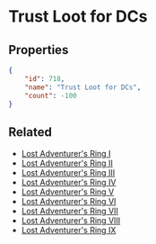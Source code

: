 # Trust Loot for DCs

<no description available>

## Properties

```json
{
    "id": 718,
    "name": "Trust Loot for DCs",
    "count": -100
}
```

## Related

- [Lost Adventurer's Ring I](../items/20558-lost-adventurer-s-ring-i.md)
- [Lost Adventurer's Ring II](../items/20559-lost-adventurer-s-ring-ii.md)
- [Lost Adventurer's Ring III](../items/20560-lost-adventurer-s-ring-iii.md)
- [Lost Adventurer's Ring IV](../items/20561-lost-adventurer-s-ring-iv.md)
- [Lost Adventurer's Ring V](../items/20562-lost-adventurer-s-ring-v.md)
- [Lost Adventurer's Ring VI](../items/20563-lost-adventurer-s-ring-vi.md)
- [Lost Adventurer's Ring VII](../items/20564-lost-adventurer-s-ring-vii.md)
- [Lost Adventurer's Ring VIII](../items/20565-lost-adventurer-s-ring-viii.md)
- [Lost Adventurer's Ring IX](../items/20566-lost-adventurer-s-ring-ix.md)


